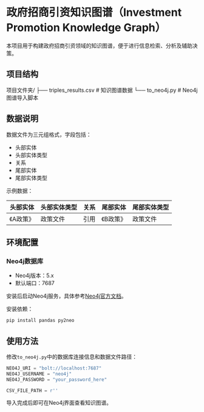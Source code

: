 # 政府招商引资知识图谱（Investment Promotion Knowledge Graph）

本项目用于构建政府招商引资领域的知识图谱，便于进行信息检索、分析及辅助决策。

## 项目结构

项目文件夹/
├── triples_results.csv    # 知识图谱数据
└── to_neo4j.py    # Neo4j图谱导入脚本

## 数据说明

数据文件为三元组格式，字段包括：

- 头部实体
- 头部实体类型
- 关系
- 尾部实体
- 尾部实体类型

示例数据：

| 头部实体 | 头部实体类型 | 关系 | 尾部实体 | 尾部实体类型 |
|----------|------------|------|----------|--------------|
|《A政策》  | 政策文件    | 引用 |《B政策》  |  政策文件    |

## 环境配置

### Neo4j数据库

- Neo4j版本：5.x
- 默认端口：7687

安装后启动Neo4j服务，具体参考[Neo4j官方文档](https://neo4j.com/docs/operations-manual/current/installation/)。

安装依赖：

```bash
pip install pandas py2neo
```

## 使用方法

修改`to_neo4j.py`中的数据库连接信息和数据文件路径：

```python
NEO4J_URI = "bolt://localhost:7687"
NEO4J_USERNAME = "neo4j"
NEO4J_PASSWORD = "your_password_here"

CSV_FILE_PATH = r''
```

导入完成后即可在Neo4j界面查看知识图谱。
